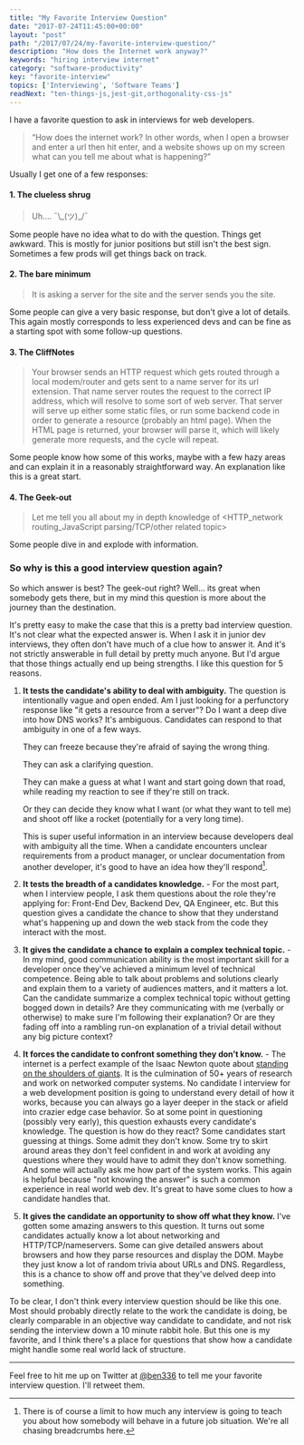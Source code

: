 ```yaml
---
title: "My Favorite Interview Question"
date: "2017-07-24T11:45:00+00:00"
layout: "post"
path: "/2017/07/24/my-favorite-interview-question/"
description: "How does the Internet work anyway?"
keywords: "hiring interview internet"
category: "software-productivity"
key: "favorite-interview"
topics: ['Interviewing', 'Software Teams']
readNext: "ten-things-js,jest-git,orthogonality-css-js"
---
```


I have a favorite question to ask in interviews for web developers.

> “How does the internet work?  In other words, when I open a browser and enter a url then hit enter, and a website shows up on my screen what can you tell me about what is happening?”

Usually I get one of a few responses:

#### 1. The clueless shrug

> Uh….  ¯\\\_(ツ)\_/¯  

Some people have no idea what to do with the question.  Things get awkward. This is mostly for junior positions but still isn't the best sign.  Sometimes a few prods will get things back on track.

#### 2. The bare minimum

> It is asking a server for the site and the server sends you the site.    

Some people can give a very basic response, but don't give a lot of details.  This again mostly corresponds to less experienced devs and can be fine as a starting spot with some follow-up questions.

#### 3. The CliffNotes

> Your browser sends an HTTP request which gets routed through a local modem/router and gets sent to a name server for its url extension.  That name server routes the request to the correct IP address, which will resolve to some sort of web server.  That server will serve up either some static files, or run some backend code in order to generate a resource (probably an html page).  When the HTML page is returned, your browser will parse it, which will likely generate more requests, and the cycle will repeat.  

Some people know how some of this works, maybe with a few hazy areas and can explain it in a reasonably straightforward way.  An explanation like this is a great start.

#### 4. The Geek-out


> <Some variation on the previous answer... followed by:> Let me tell you all about my in depth knowledge of <HTTP_network routing_JavaScript parsing/TCP/other related topic>  

Some people dive in and explode with information.  

### So why is this a good interview question again?

So which answer is best?  The geek-out right?  Well... its great when somebody gets there, but in my mind this question is more about the journey than the destination.

It's pretty easy to make the case that this is a pretty bad interview question.  It's not clear what the expected answer is.  When I ask it in junior dev interviews, they often don't have much of a clue how to answer it.  And it's not strictly answerable in full detail by pretty much anyone.  But I'd argue that those things actually end up being strengths.  I like this question for 5 reasons.

1. **It tests the candidate's ability to deal with ambiguity.**  The question is intentionally vague and open ended.  Am I just looking for a perfunctory response like "it gets a resource from a server"?  Do I want a deep dive into how DNS works?  It's ambiguous.  Candidates can respond to that ambiguity in one of a few ways.  

    They can freeze because they're afraid of saying the wrong thing.  

    They can ask a clarifying question.  

    They can make a guess at what I want and start going down that road, while reading my reaction to see if they're still on track.  

    Or they can decide they know what I want (or what they want to tell me) and shoot off like a rocket (potentially for a very long time).

    This is super useful information in an interview because developers deal with ambiguity all the time.  When a candidate encounters unclear requirements from a product manager, or unclear documentation from another developer, it's good to have an idea how they'll respond[^1].

2. **It tests the breadth of a candidates knowledge.** - For the most part, when I interview people, I ask them questions about the role they're applying for:  Front-End Dev, Backend Dev, QA Engineer, etc.  But this question gives a candidate the chance to show that they understand what's happening up and down the web stack from the code they interact with the most.

3. **It gives the candidate a chance to explain a complex technical topic.** - In my mind, good communication ability is the most important skill for a developer once they've achieved a minimum level of technical competence.  Being able to talk about problems and solutions clearly and explain them to a variety of audiences matters, and it matters a lot.  Can the candidate summarize a complex technical topic without getting bogged down in details?  Are they communicating with me (verbally or otherwise) to make sure I'm following their explanation?  Or are they fading off into a rambling run-on explanation of a trivial detail without any big picture context?

4. **It forces the candidate to confront something they don’t know.** - The internet is a perfect example of the Isaac Newton quote about [standing on the shoulders of giants](https://en.wikipedia.org/wiki/Standing_on_the_shoulders_of_giants).  It is the culmination of 50+ years of research and work on networked computer systems.  No candidate I interview for a web development position is going to understand every detail of how it works, because you can always go a layer deeper in the stack or afield into crazier edge case behavior.  So at some point in questioning (possibly very early), this question exhausts every candidate's knowledge.  The question is how do they react?  Some candidates start guessing at things.  Some admit they don't know.  Some try to skirt around areas they don't feel confident in and work at avoiding any questions where they would have to admit they don't know something.  And some will actually ask me how part of the system works.  This again is helpful because "not knowing the answer" is such a common experience in real world web dev.  It's great to have some clues to how a candidate handles that.

5. **It gives the candidate an opportunity to show off what they know.**  I've gotten some amazing answers to this question.  It turns out some candidates actually know a lot about networking and HTTP/TCP/nameservers.  Some can give detailed answers about browsers and how they parse resources and display the DOM.  Maybe they just know a lot of random trivia about URLs and DNS.  Regardless, this is a chance to show off and prove that they've delved deep into something.

To be clear, I don't think every interview question should be like this one.  Most should probably directly relate to the work the candidate is doing, be clearly comparable in an objective way candidate to candidate, and not risk sending the interview down a 10 minute rabbit hole.  But this one is my favorite, and I think there's a place for questions that show how a candidate might handle some real world lack of structure.

---

Feel free to hit me up on Twitter at [@ben336](https://twitter.com/ben336) to tell me your favorite interview question.  I'll retweet them.


[^1]: There is of course a limit to how much any interview is going to teach you about how somebody will behave in a future job situation.  We're all chasing breadcrumbs here.  
